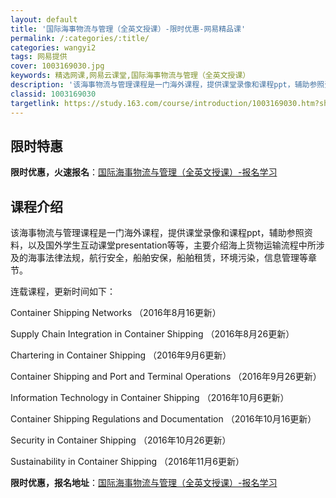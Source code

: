 ```yaml
---
layout: default
title: '国际海事物流与管理（全英文授课）-限时优惠-网易精品课'
permalink: /:categories/:title/
categories: wangyi2
tags: 网易提供
cover: 1003169030.jpg
keywords: 精选网课,网易云课堂,国际海事物流与管理（全英文授课）
description: '该海事物流与管理课程是一门海外课程，提供课堂录像和课程ppt，辅助参照资料，以及国外学生互动课堂presentation'
classid: 1003169030
targetlink: https://study.163.com/course/introduction/1003169030.htm?share=1&shareId=1025206652&utm_campaign=share&utm_medium=iphoneShare&utm_source=&utm_u=1025206652
---
```


## 限时特惠

**限时优惠，火速报名**：[国际海事物流与管理（全英文授课）-报名学习](https://study.163.com/course/introduction/1003169030.htm?share=1&shareId=1025206652&utm_campaign=share&utm_medium=iphoneShare&utm_source=&utm_u=1025206652)

## 课程介绍

该海事物流与管理课程是一门海外课程，提供课堂录像和课程ppt，辅助参照资料，以及国外学生互动课堂presentation等等，主要介绍海上货物运输流程中所涉及的海事法律法规，航行安全，船舶安保，船舶租赁，环境污染，信息管理等章节。 

连载课程，更新时间如下：

Container Shipping Networks （2016年8月16更新）

Supply Chain Integration in Container Shipping （2016年8月26更新）

Chartering in Container Shipping （2016年9月6更新）

Container Shipping and Port and Terminal Operations （2016年9月26更新）

Information Technology in Container Shipping （2016年10月6更新）

Container Shipping Regulations and Documentation （2016年10月16更新）

Security in Container Shipping （2016年10月26更新）

Sustainability in Container Shipping （2016年11月6更新）

**限时优惠，报名地址**：[国际海事物流与管理（全英文授课）-报名学习](https://study.163.com/course/introduction/1003169030.htm?share=1&shareId=1025206652&utm_campaign=share&utm_medium=iphoneShare&utm_source=&utm_u=1025206652)

